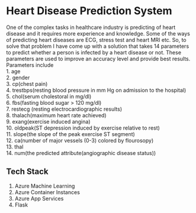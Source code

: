 # Heart Disease Prediction System
One of the complex tasks in healthcare industry is predicting of heart disease and it requires more experience and knowledge. 
Some of the ways of predicting heart diseases are ECG, stress test and heart MRI etc.
So, to solve that problem I have come up with a solution that takes 14 parameters to predict whether a person is infected by a heart disease or not.
These parameters are used to improve an accuracy level and provide best results.</br>Parameters include </br>1. age</br>2. gender</br>3. cp(chest pain)</br>4. trestbps(resting blood pressure in mm Hg on admission to the hospital)</br>5. chol(serum cholestoral in mg/dl)</br>6. fbs(fasting blood sugar > 120 mg/dl)</br>7. restecg (resting electrocardiographic results)</br>8. thalach(maximum heart rate achieved)</br>9. exang(exercise induced angina)</br>10. oldpeak(ST depression induced by exercise relative to rest)</br>11. slope(the slope of the peak exercise ST segment)</br>12. ca(number of major vessels (0-3) colored by flourosopy)</br>13. thal</br>14. num(the predicted attribute(angiographic disease status))

## Tech Stack
1. Azure Machine Learning</br>
2. Azure Container Instances</br>
3. Azure App Services</br>
4. Flask
